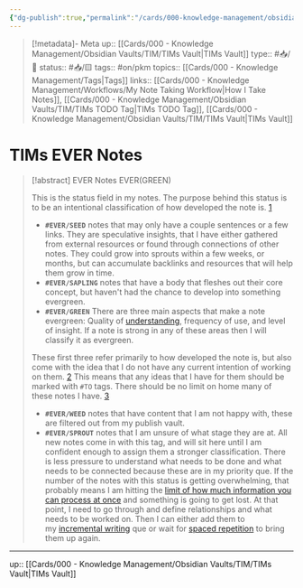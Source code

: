 ```yaml
---
{"dg-publish":true,"permalink":"/cards/000-knowledge-management/obsidian-vaults/tim/ti-ms-ever-notes/","title":"TIMs EVER Notes"}
---
```



> [!metadata]- Meta
> up:: [[Cards/000 - Knowledge Management/Obsidian Vaults/TIM/TIMs Vault\|TIMs Vault]]
> type:: #📥/📰 
> status:: #📥/🟨
> tags:: #on/pkm 
> topics:: [[Cards/000 - Knowledge Management/Tags\|Tags]]
> links:: [[Cards/000 - Knowledge Management/Workflows/My Note Taking Workflow\|How I Take Notes]], [[Cards/000 - Knowledge Management/Obsidian Vaults/TIM/TIMs TODO Tag\|TIMs TODO Tag]], [[Cards/000 - Knowledge Management/Obsidian Vaults/TIM/TIMs Vault\|TIMs Vault]]

# TIMs EVER Notes

> [!abstract] EVER Notes
> EVER(GREEN)
> 
> This is the status field in my notes. The purpose behind this status is to be an intentional classification of how developed the note is. [1](https://publish.obsidian.md/tim/#fn-1-8d3f2dfc2d869f5c)
> 
> -   **`#EVER/SEED`** notes that may only have a couple sentences or a few links. They are speculative insights, that I have either gathered from external resources or found through connections of other notes. They could grow into sprouts within a few weeks, or months, but can accumulate backlinks and resources that will help them grow in time. 
> -   **`#EVER/SAPLING`** notes that have a body that fleshes out their core concept, but haven't had the chance to develop into something evergreen. 
> -   **`#EVER/GREEN`** There are three main aspects that make a note evergreen: Quality of [understanding](https://publish.obsidian.md/tim/30_Topics/31_Stubs/understanding), frequency of use, and level of insight. If a note is strong in any of these areas then I will classify it as evergreen. 
> 
> These first three refer primarily to how developed the note is, but also come with the idea that I do not have any current intention of working on them. [2](https://publish.obsidian.md/tim/#fn-2-8d3f2dfc2d869f5c) This means that any ideas that I have for them should be marked with `#TO` tags. There should be no limit on home many of these notes I have. [3](https://publish.obsidian.md/tim/#fn-3-8d3f2dfc2d869f5c)
> 
> -   **`#EVER/WEED`** notes that have content that I am not happy with, these are filtered out from my publish vault. 
> -   **`#EVER/SPROUT`** notes that I am unsure of what stage they are at. All new notes come in with this tag, and will sit here until I am confident enough to assign them a stronger classification. There is less pressure to understand what needs to be done and what needs to be connected because these are in my priority que. If the number of the notes with this status is getting overwhelming, that probably means I am hitting the [limit of how much information you can process at once](https://publish.obsidian.md/tim/40_Evergreens/There+is+a+limit+to+how+much+information+you+can+process+at+once) and something is going to get lost. At that point, I need to go through and define relationships and what needs to be worked on. Then I can either add them to my [incremental writing](https://publish.obsidian.md/tim/incremental+writing) que or wait for [spaced repetition](https://publish.obsidian.md/tim/30_Topics/32_Terms/spaced+repetition) to bring them up again.

---
up:: [[Cards/000 - Knowledge Management/Obsidian Vaults/TIM/TIMs Vault\|TIMs Vault]]
